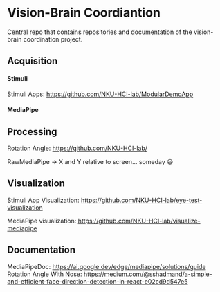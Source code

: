 # Vision-Brain Coordiantion
Central repo that contains repositories and documentation of the vision-brain coordination project.

## Acquisition
#### Stimuli
Stimuli Apps: https://github.com/NKU-HCI-lab/ModularDemoApp
#### MediaPipe


## Processing
Rotation Angle: https://github.com/NKU-HCI-lab/

RawMediaPipe -> X and Y relative to screen... someday :smiley:

## Visualization
Stimuli App Visualization: https://github.com/NKU-HCI-lab/eye-test-visualization

MediaPipe visualization: https://github.com/NKU-HCI-lab/visualize-mediapipe

## Documentation
MediaPipeDoc: https://ai.google.dev/edge/mediapipe/solutions/guide
Rotation Angle With Nose: https://medium.com/@sshadmand/a-simple-and-efficient-face-direction-detection-in-react-e02cd9d547e5
